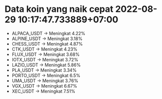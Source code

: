 # Data koin yang naik cepat 2022-08-29 10:17:47.733889+07:00

* ALPACA_USDT -> Meningkat 4.22%
* ALPINE_USDT -> Meningkat 3.18%
* CHESS_USDT -> Meningkat 4.87%
* CTK_USDT -> Meningkat 4.23%
* FLUX_USDT -> Meningkat 3.68%
* IOTX_USDT -> Meningkat 3.72%
* LAZIO_USDT -> Meningkat 5.86%
* PLA_USDT -> Meningkat 3.34%
* PORTO_USDT -> Meningkat 6.5%
* UMA_USDT -> Meningkat 3.76%
* VGX_USDT -> Meningkat 6.67%
* XEC_USDT -> Meningkat 7.51%
